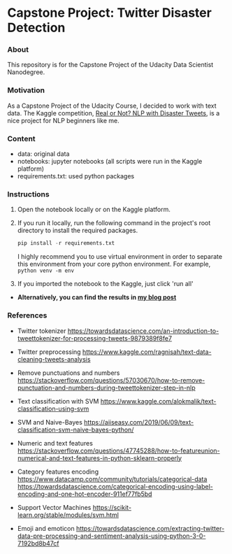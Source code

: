 # Capstone Project: Twitter Disaster Detection

### About

This repository is for the Capstone Project of the Udacity Data Scientist Nanodegree.

### Motivation
As a Capstone Project of the Udacity Course, I decided to work with text data. The Kaggle competition, [Real or Not? NLP with Disaster Tweets](https://www.kaggle.com/c/nlp-getting-started), is a nice project for NLP beginners like me. 

### Content

- data: original data
- notebooks: jupyter notebooks (all scripts were run in the Kaggle platform)
- requirements.txt: used python packages

### Instructions
1. Open the notebook locally or on the Kaggle platform. 
 
2. If you run it locally, run the following command in the project's root directory to install the required packages.
    ```python
    pip install -r requirements.txt
    ```
   I highly recommend you to use virtual environment in order to separate this environment from your core python environment. For example,
    `python venv -m env`
 
3. If you imported the notebook to the Kaggle, just click 'run all'

* **Alternatively, you can find the results in [my blog post](https://kwatanwa17.github.io/github-blog/capstone-project/)**

### References

* Twitter tokenizer
https://towardsdatascience.com/an-introduction-to-tweettokenizer-for-processing-tweets-9879389f8fe7

* Twitter preprocessing
https://www.kaggle.com/ragnisah/text-data-cleaning-tweets-analysis

* Remove punctuations and numbers
https://stackoverflow.com/questions/57030670/how-to-remove-punctuation-and-numbers-during-tweettokenizer-step-in-nlp

* Text classification with SVM
https://www.kaggle.com/alokmalik/text-classification-using-svm

* SVM and Naive-Bayes
https://aiiseasy.com/2019/06/09/text-classification-svm-naive-bayes-python/

* Numeric and text features
https://stackoverflow.com/questions/47745288/how-to-featureunion-numerical-and-text-features-in-python-sklearn-properly

* Category features encoding
https://www.datacamp.com/community/tutorials/categorical-data
https://towardsdatascience.com/categorical-encoding-using-label-encoding-and-one-hot-encoder-911ef77fb5bd

* Support Vector Machines
https://scikit-learn.org/stable/modules/svm.html

* Emoji and emoticon
https://towardsdatascience.com/extracting-twitter-data-pre-processing-and-sentiment-analysis-using-python-3-0-7192bd8b47cf


